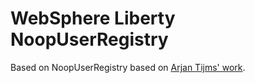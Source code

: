 WebSphere Liberty NoopUserRegistry
==================================

Based on NoopUserRegistry based on [Arjan Tijms' work][1].

[1]: http://arjan-tijms.omnifaces.org/2015/04/testing-jaspic-11-on-ibm-liberty-ee-7.html